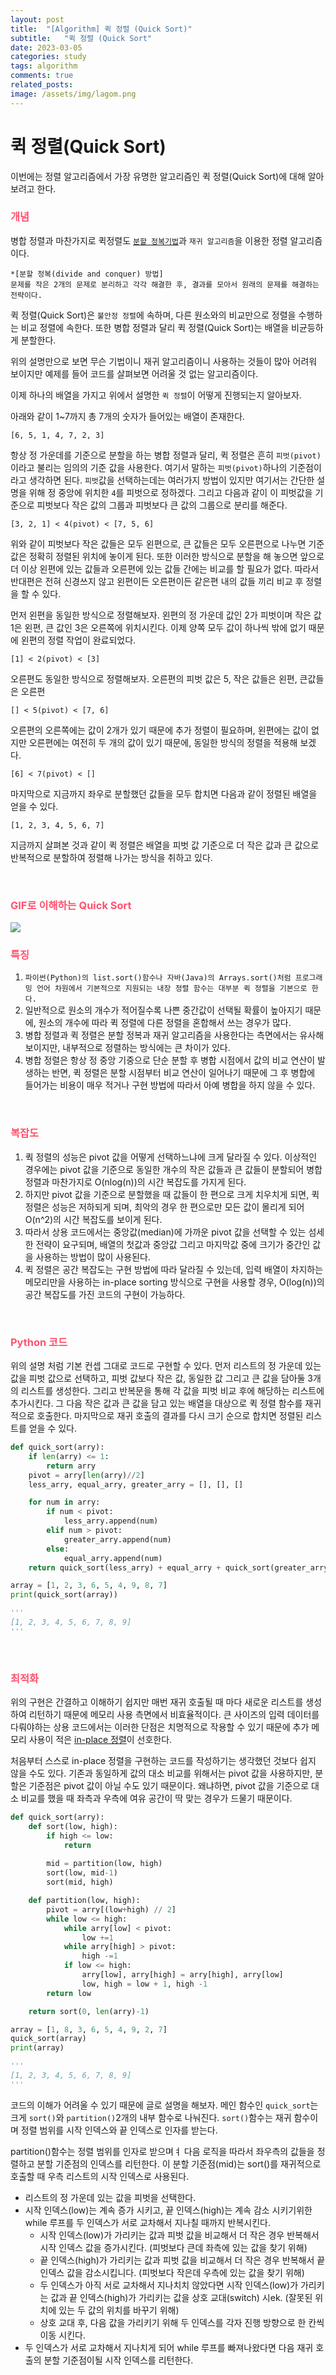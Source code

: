 ```yaml
---
layout: post
title:  "[Algorithm] 퀵 정렬 (Quick Sort)"
subtitle:   "퀵 정렬 (Quick Sort"
date: 2023-03-05
categories: study
tags: algorithm
comments: true
related_posts:
image: /assets/img/lagom.png
---
```


# 퀵 정렬(Quick Sort)
이번에는 정렬 알고리즘에서 가장 유명한 알고리즘인 퀵 정렬(Quick Sort)에 대해 알아보려고 한다.

### <span style='color:hsl(350, 100%, 66%);'>개념</span>
병합 정렬과 마찬가지로 퀵정렬도 [`분할 정복기법`](https://velog.io/@arittung/Divide-and-Conquer)과 `재귀 알고리즘`을 이용한 정렬 알고리즘이다.

    *[분할 정복(divide and conquer) 방법]
    문제를 작은 2개의 문제로 분리하고 각각 해결한 후, 결과를 모아서 원래의 문제를 해결하는 전략이다.

퀵 정렬(Quick Sort)은 `불안정 정렬`에 속하며, 다른 원소와의 비교만으로 정렬을 수행하는 비교 정렬에 속한다. 또한 병합 정렬과 달리 퀵 정렬(Quick Sort)는 배열을 비균등하게 분할한다.

위의 설명만으로 보면 무슨 기법이니 재귀 알고리즘이니 사용하는 것들이 많아 어려워 보이지만 예제를 들어 코드를 살펴보면 어려울 것 없는 알고리즘이다.

이제 하나의 배열을 가지고 위에서 설명한 `퀵 정렬`이 어떻게 진행되는지 알아보자.

아래와 같이 1~7까지 총 7개의 숫자가 들어있는 배열이 존재한다.
```text
[6, 5, 1, 4, 7, 2, 3]
```
항상 정 가운데를 기준으로 분할을 하는 병합 정렬과 달리, 퀵 정렬은 흔히 `피벗(pivot)`이라고 불리는 임의의 기준 값을 사용한다. 여기서 말하는 `피벗(pivot)`하나의 기준점이라고 생각하면 된다. `피벗`값을 선택하는데는 여러가지 방법이 있지만 여기서는 간단한 설명을 위해 정 중앙에 위치한 `4`를 피벗으로 정하겠다. 그리고 다음과 같이 이 피벗값을 기준으로 피벗보다 작은 값의 그룹과 피벗보다 큰 값의 그룹으로 분리를 해준다.
```text
[3, 2, 1] < 4(pivot) < [7, 5, 6]
```
위와 같이 피벗보다 작은 값들은 모두 왼편으로, 큰 값들은 모두 오른편으로 나누면 기준 값은 정확히 정렬된 위치에 놓이게 된다. 또한 이러한 방식으로 분할을 해 놓으면 앞으로 더 이상 왼편에 있는 값들과 오른편에 있는 값들 간에는 비교를 할 필요가 없다. 따라서 반대편은 전혀 신경쓰지 않고 왼편이든 오른편이든 같은편 내의 값들 끼리 비교 후 정렬을 할 수 있다.

먼저 왼편을 동일한 방식으로 정렬해보자. 왼편의 정 가운데 값인 2가 피벗이며 작은 값 1은 왼편, 큰 값인 3은 오른쪽에 위치시킨다. 이제 양쪽 모두 값이 하나씩 밖에 없기 때문에 왼편의 정렬 작업이 완료되었다.
```text
[1] < 2(pivot) < [3]
```
오른편도 동일한 방식으로 정렬해보자. 오른편의 피벗 값은 5, 작은 값들은 왼편, 큰값들은 오른편
```text
[] < 5(pivot) < [7, 6]
```
오른편의 오른쪽에는 값이 2개가 있기 때문에 추가 정렬이 필요하며, 왼편에는 값이 없지만 오른편에는 여전히 두 개의 값이 있기 때문에, 동일한 방식의 정렬을 적용해 보겠다.
```text
[6] < 7(pivot) < []
```
마지막으로 지금까지 좌우로 분할했던 값들을 모두 합치면 다음과 같이 정렬된 배열을 얻을 수 있다.

```text
[1, 2, 3, 4, 5, 6, 7]
```
지금까지 살펴본 것과 같이 퀵 정렬은 배열을 피벗 값 기준으로 더 작은 값과 큰 값으로 반복적으로 분할하여 정렬해 나가는 방식을 취하고 있다.

<br>

### <span style='color:hsl(350, 100%, 66%);'>GIF로 이해하는 Quick Sort</span>

<img src="/assets/resources/quick-sort-001.gif">

<br>

### <span style='color:hsl(350, 100%, 66%);'>특징</span>
1. `파이썬(Python)의 list.sort()함수나 자바(Java)의 Arrays.sort()처럼 프로그래밍 언어 차원에서 기본적으로 지원되는 내장 정렬 함수는 대부분 퀵 정렬을 기본으로 한다.`
2. 일반적으로 원소의 개수가 적어질수록 나쁜 중간값이 선택될 확률이 높아지기 때문에, 원소의 개수에 따라 퀵 정렬에 다른 정렬을 혼합해서 쓰는 경우가 많다.
3. 병합 정렬과 퀵 정렬은 분할 정복과 재귀 알고리즘을 사용한다는 측면에서는 유사해보이지만, 내부적으로 정렬하는 방식에는 큰 차이가 있다.
4. 병합 정렬은 항상 정 중앙 기중으로 단순 분할 후 병합 시점에서 값의 비교 연산이 발생하는 반면, 퀵 정렬은 분할 시점부터 비교 연산이 일어나기 때문에 그 후 병합에 들어가는 비용이 매우 적거나 구현 방법에 따라서 아예 병합을 하지 않을 수 있다.

<br>

### <span style='color:hsl(350, 100%, 66%);'>복잡도</span>
1. 쿽 정렬의 성능은 pivot 값을 어떻게 선택하느냐에 크게 달라질 수 있다. 이상적인 경우에는 pivot 값을 기준으로 동일한 개수의 작은 값들과 큰 값들이 분할되어 병합 정렬과 마찬가지로 O(nlog(n))의 시간 복잡도를 가지게 된다.
2. 하지만 pivot 값을 기준으로 분할했을 때 값들이 한 편으로 크게 치우치게 되면, 퀵 정렬은 성능은 저하되게 되며, 최악의 경우 한 편으로만 모든 값이 몰리게 되어 O(n^2)의 시간 복잡도를 보이게 된다.
3. 따라서 상용 코드에서는 중앙값(median)에 가까운 pivot 값을 선택할 수 있는 섬세한 전략이 요구되며, 배열의 첫값과 중앙값 그리고 마지막값 중에 크기가 중간인 값을 사용하는 방법이 많이 사용된다.
4. 퀵 정렬은 공간 복잡도는 구현 방법에 따라 달라질 수 있는데, 입력 배열이 차지하는 메모리만을 사용하는 in-place sorting 방식으로 구현을 사용할 경우, O(log(n))의 공간 복잡도를 가진 코드의 구현이 가능하다.

<br>

### <span style='color:hsl(350, 100%, 66%);'>Python 코드</span>
위의 설명 처럼 기본 컨셉 그대로 코드로 구현할 수 있다. 먼저 리스트의 정 가운데 있는 값을 피벗 값으로 선택하고, 피벗 값보다 작은 값, 동일한 값 그리고 큰 값을 담아둘 3개의 리스트를 생성한다. 그리고 반복문을 통해 각 값을 피벗 비교 후에 해당하는 리스트에 추가시킨다. 그 다음 작은 값과 큰 값을 담고 있는 배열을 대상으로 퀵 정렬 함수를 재귀적으로 호출한다. 마지막으로 재귀 호출의 결과를 다시 크기 순으로 합치면 정렬된 리스트를 얻을 수 있다.
```python
def quick_sort(arry):
    if len(arry) <= 1:
        return arry
    pivot = arry[len(arry)//2]
    less_arry, equal_arry, greater_arry = [], [], []

    for num in arry:
        if num < pivot:
            less_arry.append(num)
        elif num > pivot:
            greater_arry.append(num)
        else:
            equal_arry.append(num)
    return quick_sort(less_arry) + equal_arry + quick_sort(greater_arry)

array = [1, 2, 3, 6, 5, 4, 9, 8, 7]
print(quick_sort(array))

'''
[1, 2, 3, 4, 5, 6, 7, 8, 9]
'''
```
<br>

### <span style='color:hsl(350, 100%, 66%);'>최적화</span>
위의 구현은 간결하고 이해하기 쉽지만 매번 재귀 호출될 때 마다 새로운 리스트를 생성하여 리턴하기 때문에 메모리 사용 측면에서 비효율적이다. 큰 사이즈의 입력 데이터를 다뤄야하는 상용 코드에서는 이러한 단점은 치명적으로 작용할 수 있기 때문에 추가 메모리 사용이 적은 [in-place 정렬](https://www.dalecoding.com/algorithms/quick-sort)이 선호한다.

처음부터 스스로 in-place 정렬을 구현하는 코드를 작성하기는 생각했던 것보다 쉽지 않을 수도 있다. 기존과 동일하게 값의 대소 비교를 위해서는 pivot 값을 사용하지만, 분할은 기준점은 pivot 값이 아닐 수도 있기 때문이다. 왜냐하면, pivot 값을 기준으로 대소 비교를 했을 때 좌측과 우측에 여유 공간이 딱 맞는 경우가 드물기 때문이다.

```python
def quick_sort(arry):
    def sort(low, high):
        if high <= low:
            return
        
        mid = partition(low, high)
        sort(low, mid-1)
        sort(mid, high)

    def partition(low, high):
        pivot = arry[(low+high) // 2]
        while low <= high:
            while arry[low] < pivot:
                low +=1
            while arry[high] > pivot:
                high -=1
            if low <= high:
                arry[low], arry[high] = arry[high], arry[low]
                low, high = low + 1, high -1
        return low

    return sort(0, len(arry)-1)

array = [1, 8, 3, 6, 5, 4, 9, 2, 7]
quick_sort(array)
print(array)

'''
[1, 2, 3, 4, 5, 6, 7, 8, 9]
'''
```
코드의 이해가 어려울 수 있기 때문에 글로 설명을 해보자. 메인 함수인 `quick_sort`는 크게 `sort()`와 `partition()`2개의 내부 함수로 나눠진다. `sort()`함수는 재귀 함수이며 정렬 범위를 시작 인덱스와 끝 인덱스로 인자를 받는다.

partition()함수는 정렬 범위를 인자로 받으며ㅕ 다음 로직을 따라서 좌우측의 값들을 정렬하고 분할 기준점의 인덱스를 리턴한다. 이 분할 기준점(mid)는 sort()를 재귀적으로 호출할 때 우측 리스트의 시작 인덱스로 사용된다.

- 리스트의 정 가운데 있는 값을 피벗을 선택한다.
- 시작 인덱스(low)는 계속 증가 시키고, 끝 인덱스(high)는 계속 감소 시키기위한 while 루프를 두 인덱스가 서로 교차해서 지나칠 때까지 반복시킨다.
    - 시작 인덱스(low)가 가리키는 값과 피벗 값을 비교해서 더 작은 경우 반복해서 시작 인덱스 값을 증가시킨다. (피벗보다 큰데 좌측에 있는 값을 찾기 위해)
    - 끝 인덱스(high)가 가리키는 값과 피벗 값을 비교해서 더 작은 경우 반복해서 끝 인덱스 값을 감소시킵니다. (피벗보다 작은데 우측에 있는 값을 찾기 위해)
    - 두 인덱스가 아직 서로 교차해서 지나치치 않았다면 시작 인덱스(low)가 가리키는 값과 끝 인덱스(high)가 가리키는 값을 상호 교대(switch) 시ek. (잘못된 위치에 있는 두 값의 위치를 바꾸기 위해)
    - 상호 교대 후, 다음 값을 가리키기 위해 두 인덱스를 각자 진행 방향으로 한 칸씩 이동 시킨다.
- 두 인덱스가 서로 교차해서 지나치게 되어 while 루프를 빠져나왔다면 다음 재귀 호출의 분할 기준점이될 시작 인덱스를 리턴한다.